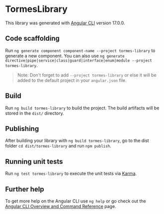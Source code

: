 # TormesLibrary

This library was generated with [Angular CLI](https://github.com/angular/angular-cli) version 17.0.0.

## Code scaffolding

Run `ng generate component component-name --project tormes-library` to generate a new component. You can also use `ng generate directive|pipe|service|class|guard|interface|enum|module --project tormes-library`.
> Note: Don't forget to add `--project tormes-library` or else it will be added to the default project in your `angular.json` file. 

## Build

Run `ng build tormes-library` to build the project. The build artifacts will be stored in the `dist/` directory.

## Publishing

After building your library with `ng build tormes-library`, go to the dist folder `cd dist/tormes-library` and run `npm publish`.

## Running unit tests

Run `ng test tormes-library` to execute the unit tests via [Karma](https://karma-runner.github.io).

## Further help

To get more help on the Angular CLI use `ng help` or go check out the [Angular CLI Overview and Command Reference](https://angular.io/cli) page.
